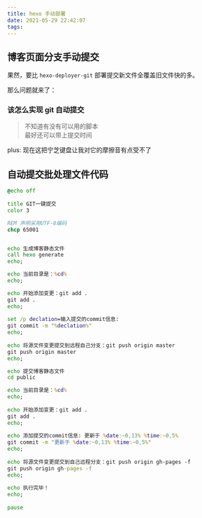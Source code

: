 ```yaml
---
title: hexo 手动部署
date: 2021-05-29 22:42:07
tags:
---
```

## 博客页面分支手动提交

果然，要比 `hexo-deployer-git` 部署提交新文件全覆盖旧文件快的多。

那么问题就来了：

### 该怎么实现 git 自动提交

>不知道有没有可以用的脚本  
> 最好还可以带上提交时间  

plus: 现在这把宁芝键盘让我对它的摩擦音有点受不了

## 自动提交批处理文件代码

```bat
@echo off
 
title GIT一键提交
color 3

REM 声明采用UTF-8编码
chcp 65001


echo 生成博客静态文件
call hexo generate
echo;

echo 当前目录是：%cd%
echo;

echo 开始添加变更：git add .
git add .
echo;
 
set /p declation=输入提交的commit信息:
git commit -m "%declation%"
echo;
 
echo 将源文件变更提交到远程自己分支：git push origin master
git push origin master
echo;

echo 提交博客静态文件
cd public

echo 当前目录是：%cd%
echo;
 
echo 开始添加变更：git add .
git add .
echo;
 
echo 添加提交的commit信息: 更新于 %date:~0,13% %time:~0,5%
git commit -m "更新于 %date:~0,13% %time:~0,5%"
echo;
 
echo 将源文件变更提交到自己远程分支：git push origin gh-pages -f
git push origin gh-pages -f
echo;
 
echo 执行完毕！
echo;
 
pause
```
